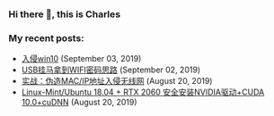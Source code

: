 ### Hi there 👋, this is Charles

<!--
**CharlesXu1124/CharlesXu1124** is a ✨ _special_ ✨ repository because its `README.md` (this file) appears on your GitHub profile.

Here are some ideas to get you started:

- 🔭 I’m currently working on ...
- 🌱 I’m currently learning ...
- 👯 I’m looking to collaborate on ...
- 🤔 I’m looking for help with ...
- 💬 Ask me about ...
- 📫 How to reach me: ...
- 😄 Pronouns: ...
- ⚡ Fun fact: ...
-->
### My recent posts:
* [入侵win10](https://blog.csdn.net/zhaoyuhan1124/article/details/100436492) (September 03, 2019)
* [USB挂马拿到WIFI密码思路](https://blog.csdn.net/zhaoyuhan1124/article/details/100190664) (September 02, 2019)
* [实战：伪造MAC/IP地址入侵无线网](https://blog.csdn.net/zhaoyuhan1124/article/details/99805473) (August 20, 2019)
* [Linux-Mint/Ubuntu 18.04 + RTX 2060 安全安装NVIDIA驱动+CUDA 10.0+cuDNN](https://blog.csdn.net/zhaoyuhan1124/article/details/99794032) (August 20, 2019)
